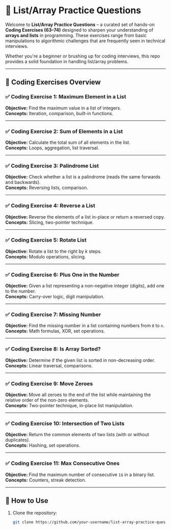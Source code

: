 # 🔢 List/Array Practice Questions

Welcome to **List/Array Practice Questions** – a curated set of hands-on **Coding Exercises (63–74)** designed to sharpen your understanding of **arrays and lists** in programming. These exercises range from basic manipulations to algorithmic challenges that are frequently seen in technical interviews.

Whether you're a beginner or brushing up for coding interviews, this repo provides a solid foundation in handling list/array problems.

---

## 🚀 Coding Exercises Overview

### ✅ Coding Exercise 1: Maximum Element in a List
**Objective:** Find the maximum value in a list of integers.  
**Concepts:** Iteration, comparison, built-in functions.

---

### ✅ Coding Exercise 2: Sum of Elements in a List
**Objective:** Calculate the total sum of all elements in the list.  
**Concepts:** Loops, aggregation, list traversal.

---

### ✅ Coding Exercise 3: Palindrome List
**Objective:** Check whether a list is a palindrome (reads the same forwards and backwards).  
**Concepts:** Reversing lists, comparison.

---

### ✅ Coding Exercise 4: Reverse a List
**Objective:** Reverse the elements of a list in-place or return a reversed copy.  
**Concepts:** Slicing, two-pointer technique.

---

### ✅ Coding Exercise 5: Rotate List
**Objective:** Rotate a list to the right by *k* steps.  
**Concepts:** Modulo operations, slicing.

---

### ✅ Coding Exercise 6: Plus One in the Number
**Objective:** Given a list representing a non-negative integer (digits), add one to the number.  
**Concepts:** Carry-over logic, digit manipulation.

---

### ✅ Coding Exercise 7: Missing Number
**Objective:** Find the missing number in a list containing numbers from `0` to `n`.  
**Concepts:** Math formulas, XOR, set operations.

---

### ✅ Coding Exercise 8: Is Array Sorted?
**Objective:** Determine if the given list is sorted in non-decreasing order.  
**Concepts:** Linear traversal, comparisons.

---

### ✅ Coding Exercise 9: Move Zeroes
**Objective:** Move all zeroes to the end of the list while maintaining the relative order of the non-zero elements.  
**Concepts:** Two-pointer technique, in-place list manipulation.

---

### ✅ Coding Exercise 10: Intersection of Two Lists
**Objective:** Return the common elements of two lists (with or without duplicates).  
**Concepts:** Hashing, set operations.

---

### ✅ Coding Exercise 11: Max Consecutive Ones
**Objective:** Find the maximum number of consecutive `1`s in a binary list.  
**Concepts:** Counters, streak detection.

---

## 📂 How to Use

1. Clone the repository:
   ```bash
   git clone https://github.com/your-username/list-array-practice-questions.git
